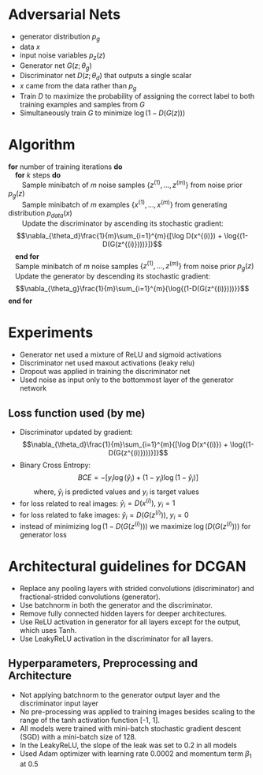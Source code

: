 # Adversarial Nets
* generator distribution $p_g$
* data $x$
* input noise variables $p_z(z)$
* Generator net $G(z;\theta_g)$
* Discriminator net $D(z;\theta_d)$ that outputs a single scalar
* $x$ came from the data rather than $p_g$
* Train $D$ to maximize the probability of assigning the correct label to both training examples and samples from $G$
* Simultaneously train $G$ to minimize $\log(1-D(G(z)))$


# Algorithm 

**for** number of training iterations **do**\
&emsp;**for** $k$ steps **do**\
&emsp;&emsp;Sample minibatch of $m$ noise samples $\{z^{(1)},...,z^{(m)}\}$ from noise prior $p_g(z)$\
&emsp;&emsp;Sample minibatch of $m$ examples $\{x^{(1)},...,x^{(m)}\}$ from generating distribution $p_{data}(x)$\
&emsp;&emsp;Update the discriminator by ascending its stochastic gradient:\
$$\nabla_{\theta_d}\frac{1}{m}\sum_{i=1}^{m}{[\log D(x^{(i)}) + \log{(1-D(G(z^{(i)})))}]}$$
&emsp;**end for**\
&emsp;Sample minibatch of $m$ noise samples $\{z^{(1)},...,z^{(m)}\}$ from noise prior $p_g(z)$\
&emsp;Update the generator by descending its stochastic gradient:
$$\nabla_{\theta_g}\frac{1}{m}\sum_{i=1}^{m}{\log{(1-D(G(z^{(i)})))}}$$
**end for**


# Experiments
* Generator net used a mixture of ReLU and sigmoid activations
* Discriminator net used maxout activations (leaky relu)
* Dropout was applied in training the discriminator net
* Used noise as input only to the bottommost layer of the generator network

## Loss function used (by me)
* Discriminator updated by gradient: 
$$\nabla_{\theta_d}\frac{1}{m}\sum_{i=1}^{m}{[\log D(x^{(i)}) + \log{(1-D(G(z^{(i)})))}]}$$
* Binary Cross Entropy:
$$BCE = -[y_i\log(\hat{y}_i) + (1-y_i)\log(1-\hat{y}_i)]$$
&emsp;&emsp;where, $\hat{y}_i$ is predicted values and $y_i$ is target values
* for loss related to real images: $\hat{y}_i = D(x^{(i)}),\ y_i = 1$
* for loss related to fake images: $\hat{y}_i = D(G(z^{(i)})),\ y_i = 0$
* instead of minimizing $\log{(1-D(G(z^{(i)})))}$ we maximize $\log{(D(G(z^{(i)})))}$ for generator loss


# Architectural guidelines for DCGAN
* Replace any pooling layers with strided convolutions (discriminator) and fractional-strided
convolutions (generator).
* Use batchnorm in both the generator and the discriminator.
* Remove fully connected hidden layers for deeper architectures.
* Use ReLU activation in generator for all layers except for the output, which uses Tanh.
* Use LeakyReLU activation in the discriminator for all layers.

## Hyperparameters, Preprocessing and Architecture
* Not applying batchnorm to the generator output layer and the discriminator input layer
* No pre-processing was applied to training images besides scaling to the range of the tanh activation
function [-1, 1]. 
* All models were trained with mini-batch stochastic gradient descent (SGD) with a mini-batch size of 128. 
* In the LeakyReLU, the slope of the leak was set to 0.2 in all models
* Used Adam optimizer with learning rate 0.0002 and momentum term $\beta_1$ at 0.5